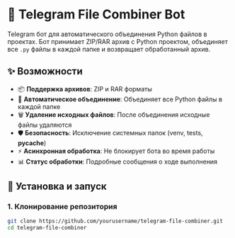 # 🤖 Telegram File Combiner Bot

Telegram бот для автоматического объединения Python файлов в проектах. Бот принимает ZIP/RAR архив с Python проектом, объединяет все `.py` файлы в каждой папке и возвращает обработанный архив.

## ✨ Возможности

- 📦 **Поддержка архивов**: ZIP и RAR форматы
- 🔄 **Автоматическое объединение**: Объединяет все Python файлы в каждой папке
- 🗑️ **Удаление исходных файлов**: После объединения исходные файлы удаляются
- 🛡️ **Безопасность**: Исключение системных папок (venv, tests, __pycache__)
- ⚡ **Асинхронная обработка**: Не блокирует бота во время работы
- 📊 **Статус обработки**: Подробные сообщения о ходе выполнения

## 🚀 Установка и запуск

### 1. Клонирование репозитория

```bash
git clone https://github.com/yourusername/telegram-file-combiner.git
cd telegram-file-combiner